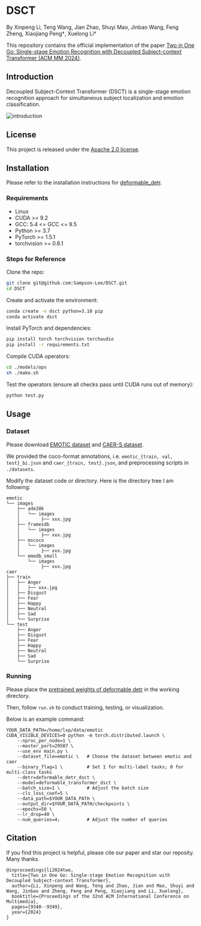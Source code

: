 # DSCT
By Xinpeng Li, Teng Wang, Jian Zhao, Shuyi Mao, Jinbao Wang, Feng Zheng, Xiaojiang Peng†, Xuelong Li†

This repository contains the official implementation of the paper [Two in One Go: Single-stage Emotion Recognition with Decoupled Subject-context Transformer (ACM MM 2024)](https://arxiv.org/abs/2404.17205).


## Introduction
Decoupled  Subject-Context Transformer (DSCT) is a single-stage emotion recognition approach for simultaneous subject localization and
emotion classification. 

![introduction](./imgs/intro.jpg)


## License

This project is released under the [Apache 2.0 license](./LICENSE).


## Installation
Please refer to the installation instructions for [deformable_detr](https://github.com/fundamentalvision/Deformable-DETR).

### Requirements

* Linux
* CUDA >= 9.2
* GCC: 5.4 <= GCC <= 9.5
* Python >= 3.7
* PyTorch >= 1.5.1
* torchvision >= 0.6.1


### Steps for Reference
Clone the repo:
```bash
git clone git@github.com:Sampson-Lee/DSCT.git
cd DSCT
```

Create and activate the environment:
```bash
conda create -n dsct python=3.10 pip
conda activate dsct 
```

Install PyTorch and dependencies:
```bash
pip install torch torchvision torchaudio
pip install -r requirements.txt
```

Compile CUDA operators:
```bash
cd ./models/ops
sh ./make.sh
```

Test the operators (ensure all checks pass until CUDA runs out of memory):
```bash
python test.py
```    

## Usage

### Dataset
Please download [EMOTIC dataset](https://github.com/rkosti/emotic) and [CAER-S dataset](https://caer-dataset.github.io/). 

We provided the coco-format annotations, i.e. `emotic_{train, val, test}_bi.json` and `caer_{train, test}.json`, and preprocessing scripts in `./datasets`.

Modify the dataset code or directory. Here is the directory tree I am following:
```
emotic
└── images
    ├── ade20k
    │   └── images
    │        ├── xxx.jpg
    ├── framesdb
    │   └── images
    │        ├── xxx.jpg
    ├── mscoco
    │   └── images
    │        ├── xxx.jpg
    └── emodb_small
        └── images
             ├── xxx.jpg
caer
├── train
│   ├── Anger
│   │   ├── xxx.jpg
│   ├── Disgust
│   ├── Fear
│   ├── Happy
│   ├── Neutral
│   ├── Sad
│   └── Surprise
└── test
    ├── Anger
    ├── Disgust
    ├── Fear
    ├── Happy
    ├── Neutral
    ├── Sad
    └── Surprise                        
```

### Running
Please place the [pretrained weights of deformable detr](https://drive.google.com/file/d/1nDWZWHuRwtwGden77NLM9JoWe-YisJnA/view?usp=sharing) in the working directory.

Then, follow `run.sh` to conduct training, testing, or visualization. 

Below is an example command:
```
YOUR_DATA_PATH=/home/lxp/data/emotic
CUDA_VISIBLE_DEVICES=0 python -m torch.distributed.launch \
    --nproc_per_node=1 \
    --master_port=29507 \
    --use_env main.py \
    --dataset_file=emotic \   # Choose the dataset between emotic and caer
    --binary_flag=1 \         # Set 1 for multi-label tasks; 0 for multi-class tasks
    --detr=deformable_detr_dsct \
    --model=deformable_transformer_dsct \
    --batch_size=1 \          # Adjust the batch size
    --cls_loss_coef=5 \
    --data_path=$YOUR_DATA_PATH \
    --output_dir=$YOUR_DATA_PATH/checkpoints \
    --epochs=50 \
    --lr_drop=40 \
    --num_queries=4;          # Adjust the number of queries
```

## Citation
If you find this project is helpful, please cite our paper and star our reposity. Many thanks.

```
@inproceedings{li2024two,
  title={Two in One Go: Single-stage Emotion Recognition with Decoupled Subject-context Transformer},
  author={Li, Xinpeng and Wang, Teng and Zhao, Jian and Mao, Shuyi and Wang, Jinbao and Zheng, Feng and Peng, Xiaojiang and Li, Xuelong},
  booktitle={Proceedings of the 32nd ACM International Conference on Multimedia},
  pages={9340--9349},
  year={2024}
}
```
